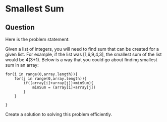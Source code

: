 # Smallest Sum

## Question

Here is the problem statement:

Given a list of integers, you will need to find sum that can be created for a given list. For example, if the list was [1,6,9,4,3], the smallest sum of the list would be 4(3+1). Below is a way that you could go about finding smallest sum in an array:

    
    for(i in range(0,array.length)){
        for(j in range(0,array.length)){
            if((array[i]+array[j])<minSum){
                minSum = (array[i]+array[j])
            }
        }

    }

Create a solution to solving this problem efficiently.